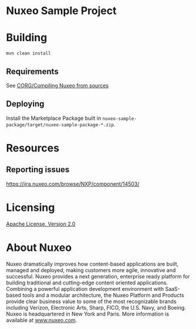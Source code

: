 # Nuxeo Sample Project

# Building
 
    mvn clean install

## Requirements
 
See [CORG/Compiling Nuxeo from sources](http://doc.nuxeo.com/x/xION)
 
## Deploying
 
Install the Marketplace Package built in `nuxeo-sample-package/target/nuxeo-sample-package-*.zip`.

# Resources
 
## Reporting issues

https://jira.nuxeo.com/browse/NXP/component/14503/
 
# Licensing
 
[Apache License, Version 2.0](http://www.apache.org/licenses/LICENSE-2.0)
 
# About Nuxeo
 
Nuxeo dramatically improves how content-based applications are built, managed and deployed, making customers more agile, innovative and successful. Nuxeo provides a next generation, enterprise ready platform for building traditional and cutting-edge content oriented applications. Combining a powerful application development environment with SaaS-based tools and a modular architecture, the Nuxeo Platform and Products provide clear business value to some of the most recognizable brands including Verizon, Electronic Arts, Sharp, FICO, the U.S. Navy, and Boeing. Nuxeo is headquartered in New York and Paris. More information is available at www.nuxeo.com.
